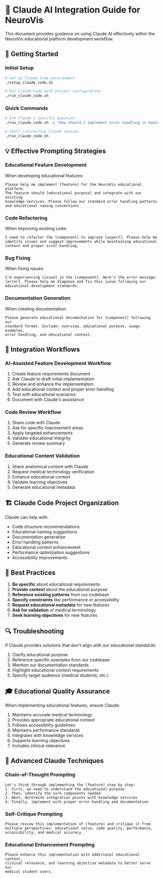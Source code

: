 # 🤖 Claude AI Integration Guide for NeuroVis

This document provides guidance on using Claude AI effectively within the NeuroVis educational platform development workflow.

## 🚀 Getting Started

### Initial Setup
```bash
# Set up Claude Code environment
./setup_claude_code.sh

# Run Claude Code with project configuration
./run_claude_code.sh
```

### Quick Commands
```bash
# Ask Claude a specific question
./run_claude_code.sh -p "How should I implement error handling in GeminiAIService.gd?"

# Start interactive Claude session
./run_claude_code.sh
```

## 💡 Effective Prompting Strategies

### Educational Feature Development
When developing educational features:
```
Please help me implement [feature] for the NeuroVis educational platform.
The feature should [educational purpose] and integrate with our existing
knowledge services. Please follow our standard error handling patterns
and educational naming conventions.
```

### Code Refactoring
When improving existing code:
```
I need to refactor the [component] to improve [aspect]. Please help me
identify issues and suggest improvements while maintaining educational
context and proper error handling.
```

### Bug Fixing
When fixing issues:
```
I'm experiencing [issue] in the [component]. Here's the error message:
[error]. Please help me diagnose and fix this issue following our
educational development standards.
```

### Documentation Generation
When creating documentation:
```
Please generate educational documentation for [component] following our
standard format. Include: overview, educational purpose, usage examples,
error handling, and educational context.
```

## 🧩 Integration Workflows

### AI-Assisted Feature Development Workflow
1. Create feature requirements document
2. Ask Claude to draft initial implementation
3. Review and enhance the implementation
4. Add educational context and proper error handling
5. Test with educational scenarios
6. Document with Claude's assistance

### Code Review Workflow
1. Share code with Claude
2. Ask for specific improvement areas
3. Apply targeted enhancements
4. Validate educational integrity
5. Generate review summary

### Educational Content Validation
1. Share anatomical content with Claude
2. Request medical terminology verification
3. Enhance educational context
4. Validate learning objectives
5. Generate educational metadata

## 🏗️ Claude Code Project Organization

Claude can help with:
- Code structure recommendations
- Educational naming suggestions
- Documentation generation
- Error handling patterns
- Educational context enhancement
- Performance optimization suggestions
- Accessibility improvements

## 🚀 Best Practices

1. **Be specific** about educational requirements
2. **Provide context** about the educational purpose
3. **Reference existing patterns** from our codebase
4. **Specify constraints** like performance or accessibility
5. **Request educational metadata** for new features
6. **Ask for validation** of medical terminology
7. **Seek learning objectives** for new features

## 🔍 Troubleshooting

If Claude provides solutions that don't align with our educational standards:
1. Clarify educational purpose
2. Reference specific examples from our codebase
3. Mention our documentation standards
4. Highlight educational context requirements
5. Specify target audience (medical students, etc.)

## 🎓 Educational Quality Assurance

When implementing educational features, ensure Claude:
1. Maintains accurate medical terminology
2. Provides appropriate educational context
3. Follows accessibility guidelines
4. Maintains performance standards
5. Integrates with knowledge services
6. Supports learning objectives
7. Includes clinical relevance

## 🌟 Advanced Claude Techniques

### Chain-of-Thought Prompting
```
Let's think through implementing the [feature] step by step:
1. First, we need to understand the educational purpose
2. Then, identify the core components needed
3. Next, determine integration points with knowledge services
4. Finally, implement with proper error handling and documentation
```

### Self-Critique Prompting
```
Please review this implementation of [feature] and critique it from
multiple perspectives: educational value, code quality, performance,
accessibility, and medical accuracy.
```

### Educational Enhancement Prompting
```
Please enhance this implementation with additional educational context,
clinical relevance, and learning objective metadata to better serve our
medical student users.
```
